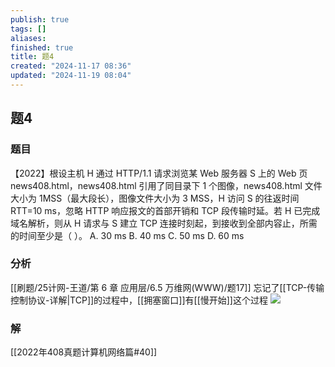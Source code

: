 ```yaml
---
publish: true
tags: []
aliases: 
finished: true
title: 题4
created: "2024-11-17 08:36"
updated: "2024-11-19 08:04"
---
```

## 题4
### 题目
【2022】根设主机 H 通过 HTTP/1.1 请求浏览某 Web 服务器 S 上的 Web 页 news408.html，news408.html 引用了同目录下 1 个图像，news408.html 文件大小为 1MSS（最大段长），图像文件大小为 3 MSS，H 访问 S 的往返时间 RTT=10 ms，忽略 HTTP 响应报文的首部开销和 TCP 段传输时延。若 H 已完成域名解析，则从 H 请求与 S 建立 TCP 连接时刻起，到接收到全部内容止，所需的时间至少是（ ）。
A. 30 ms
B. 40 ms
C. 50 ms
D. 60 ms
### 分析
[[刷题/25计网-王道/第 6 章 应用层/6.5 万维网(WWW)/题17]]
忘记了[[TCP-传输控制协议-详解|TCP]]的过程中，[[拥塞窗口]]有[[慢开始]]这个过程
![](https://img.hwenyi.live/202411191603728.webp)
### 解
[[2022年408真题计算机网络篇#40]]